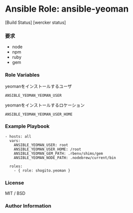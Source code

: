 # Ansible Role: ansible-yeoman

[Build Status]
[wercker status]
### 要求
* node
* npm
* ruby
* gem

### Role Variables
yeomanをインストールするユーザ
```
ANSIBLE_YEOMAN_YEOMAN_USER
```
yeomanをインストールするロケーション
```
ANSIBLE_YEOMAN_YEOMAN_USER_HOME
```

### Example Playbook
```
- hosts: all
  vars:
    ANSIBLE_YEOMAN_USER: root
    ANSIBLE_YEOMAN_USER_HOME: /root 
    ANSIBLE_YEOMAN_GEM_PATH: .rbenv/shims/gem
    ANSIBLE_YEOMAN_NODE_PATH: .nodebrew/current/bin

  roles:
    - { role: shogito.yeoman }
```

### License
MIT / BSD

### Author Information


